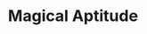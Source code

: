 ---
title: "Magical Aptitude"

feat:
  types: ["General"]
  benefit: |
    You get a +2 bonus on all {% skill_link spellcraft %} checks and {% skill_link use-magic-device %} checks.
---